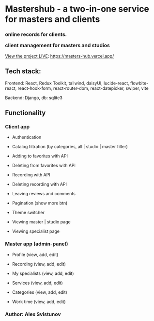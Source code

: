 # **Mastershub - a two-in-one service for masters and clients**
<h3>online records for clients. 

client management for masters and studios</h3>

[View the project LIVE](https://masters-hub.vercel.app/): https://masters-hub.vercel.app/

## Tech stack:
Frontend: React, Redux Toolkit, tailwind, daisyUI, lucide-react, flowbite-react, react-hook-form, react-router-dom, react-datepicker, swiper, vite

Backend: Django, db: sqlite3

## Functionality
<h3>Client app</h3> 

+ Authentication

+ Catalog filtration (by categories, all | studio | master filter)

+ Adding to favorites with API

+ Deleting from favorites with API

+ Recording with API

+ Deleting recording with API

+ Leaving reviews and comments

+ Pagination (show more btn)

+ Theme switcher

+ Viewing master | studio page

+ Viewing specialist page

<h3>Master app (admin-panel)</h3>

+ Profile (view, add, edit)

+ Recording  (view, add, edit)
  
+ My specialists (view, add, edit)
  
+ Services (view, add, edit)
  
+ Categories (view, add, edit)
  
+ Work time (view, add, edit)
  



### Author: Alex Svistunov


